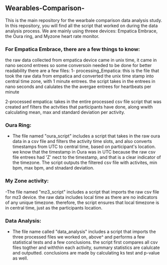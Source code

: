 ## Wearables-Comparison-
This is the main repository for the wearbale comparison data analysis study. In this repository, you will find all the script that worked on during the data analysis process. We are mainly using threee devices: Empatica Embrace, the Oura ring, and Myzone heart rate monitor. 


### For Empatica Embrace, there are a few things to know:
the raw data collected from empatica device came in unix time, it came in nano second entrees so some conversoin needed to be done for better readability
there are a few files: 
1- processing_Empatica: this is the file that took the raw data from empatica and converted the unix time stamp into central time zone, with 1 minute entrees. the script takes in the entrees in nano seconds and calulates the the avergae entrees for heartbeats per minute 

2-processed empatica: takes in the entire processed csv file script that was created anf filters the actvities that participants have done, along wwith calculating mean, max and standard deviation per activity. 

### Oura Ring:
- The file named "oura_script" includes a script that takes in the raw oura data in a csv file and filters the activity time slots, and also converts timestamps from UTC to central time, based on participant's location. we know that the timestamp in Oura was in UTC because the raw csv file entrees had 'Z' nect to the timestamp, and that is a clear indicator of the timezone. The script outputs the filtered csv file with activites, min bpm, max bpm, and stnadard deviation. 

### My Zone activity:
-The file named "mz3_script" includes a script that imports the raw csv file for mz3 device. the raw data includes local time as there are no indicators of any unique timezone. therefore, the script ensures that local timezone is in central time, just as the participants location. 

### Data Analysis:
- The file name called "data_analysis" includes a script that imports the three processed files we worked on, above^ and performs a few statistical tests and a few conclusions. the script first compares all csv files togther and withthin each activity, summary statistics are calulcate and outputted. conclusions are made by calculating ks test and p-value as well. 
